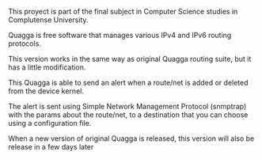 This proyect is part of the final subject in Computer Science studies in Complutense University.

Quagga is free software that manages various IPv4 and IPv6 routing
protocols.

This version works in the same way as original Quagga routing suite, but it has a little modification.

This Quagga is able to send an alert when a route/net is added or deleted from the device kernel.

The alert is sent using Simple Network Management Protocol (snmptrap) with the params about the route/net, to a destination that you can choose using a configuration file.

When a new version of original Quagga is released, this version will also be release in a few days later